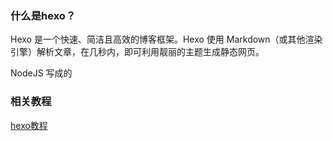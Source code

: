 ### 什么是hexo？

Hexo 是一个快速、简洁且高效的博客框架。Hexo 使用 Markdown（或其他渲染引擎）解析文章，在几秒内，即可利用靓丽的主题生成静态网页。


NodeJS 写成的

### 相关教程


[hexo教程](https://hexo.io/zh-cn/docs/) 
